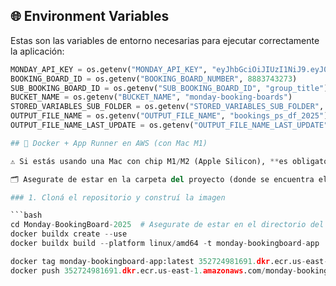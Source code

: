 ## 🌐 Environment Variables

Estas son las variables de entorno necesarias para ejecutar correctamente la aplicación:

```python
MONDAY_API_KEY = os.getenv("MONDAY_API_KEY", "eyJhbGciOiJIUzI1NiJ9.eyJ0aWQiOjMyOTEwMjE3NiwiYWFpIjoxMSwidWlkIjoyNTgzODY5NCwiaWFkIjoiMjAyNC0wMy0wNVQyMDowNDo1Mi4zNzJaIiwicGVyIjoibWU6d3JpdGUiLCJhY3RpZCI6MTAwMjkxMDQsInJnbiI6InVzZTEifQ.4FXViuW0ZIOUBuCBt3DVBKwtaj3B9wrO3tgO7mrpjTk")
BOOKING_BOARD_ID = os.getenv("BOOKING_BOARD_NUMBER", 8883743273)
SUB_BOOKING_BOARD_ID = os.getenv("SUB_BOOKING_BOARD_ID", "group_title")
BUCKET_NAME = os.getenv("BUCKET_NAME", "monday-booking-boards")
STORED_VARIABLES_SUB_FOLDER = os.getenv("STORED_VARIABLES_SUB_FOLDER", "stored_variables")
OUTPUT_FILE_NAME = os.getenv("OUTPUT_FILE_NAME", "bookings_ps_df_2025")
OUTPUT_FILE_NAME_LAST_UPDATE = os.getenv("OUTPUT_FILE_NAME_LAST_UPDATE", "bookings_ps_items_last_update_stored_2025")

## 🐳 Docker + App Runner en AWS (con Mac M1)

⚠️ Si estás usando una Mac con chip M1/M2 (Apple Silicon), **es obligatorio** construir la imagen Docker para arquitectura `linux/amd64`, de lo contrario App Runner fallará al ejecutarla con errores como `exec format error`.

🗂️ Asegurate de estar en la carpeta del proyecto (donde se encuentra el `Dockerfile`) antes de correr los comandos.

### 1. Cloná el repositorio y construí la imagen

```bash
cd Monday-BookingBoard-2025  # Asegurate de estar en el directorio del proyecto
docker buildx create --use
docker buildx build --platform linux/amd64 -t monday-bookingboard-app . --load

docker tag monday-bookingboard-app:latest 352724981691.dkr.ecr.us-east-1.amazonaws.com/monday-bookingboard-app:latest
docker push 352724981691.dkr.ecr.us-east-1.amazonaws.com/monday-bookingboard-app:latest
